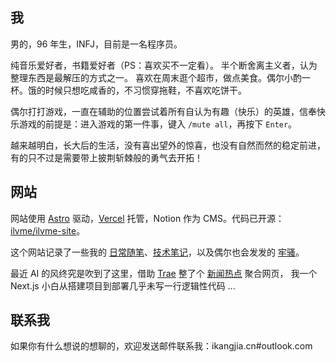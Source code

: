 ## 我

男的，96 年生，INFJ，目前是一名程序员。

纯音乐爱好者，书籍爱好者（PS：喜欢买不一定看）。 半个断舍离主义者，认为整理东西是最解压的方式之一。
喜欢在周末逛个超市，做点美食。偶尔小酌一杯。饿的时候只想吃咸香的，不习惯穿拖鞋，不喜欢吃饼干。

偶尔打打游戏，一直在辅助的位置尝试着所有自认为有趣（快乐）的英雄，信奉快乐游戏的前提是：进入游戏的第一件事，键入 `/mute all`，再按下 `Enter`。

越来越明白，长大后的生活，没有喜出望外的惊喜，也没有自然而然的稳定前进，有的只不过是需要带上披荆斩棘般的勇气去开拓！

## 网站

网站使用 [Astro](https://astro.build/) 驱动，[Vercel](https://vercel.com/) 托管，Notion 作为 CMS。代码已开源：[ilvme/ilvme-site]()。

这个网站记录了一些我的 [日常随笔](/essays)、[技术笔记](/notes)，以及偶尔也会发发的 [牢骚](/words)。

最近 AI 的风终究是吹到了这里，借助 <a href="https://www.trae.cn/" target="_blank" rel="noopener noreferrer">Trae</a> 整了个 
<a href="https://hot.ikangjia.cn" target="_blank" rel="noopener noreferrer">新闻热点</a> 聚合网页，
我一个 Next.js 小白从搭建项目到部署几乎未写一行逻辑性代码 ...

## 联系我

如果你有什么想说的想聊的，欢迎发送邮件联系我：ikangjia.cn#outlook.com